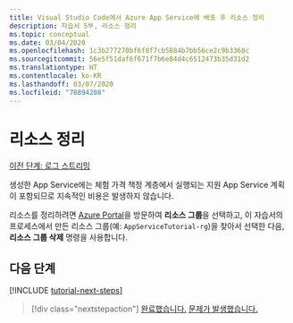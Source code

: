 ```yaml
---
title: Visual Studio Code에서 Azure App Service에 배포 후 리소스 정리
description: 자습서 5부, 리소스 정리
ms.topic: conceptual
ms.date: 03/04/2020
ms.openlocfilehash: 1c3b277270bf6f8f7cb5884b7bb56ce2c9b3368c
ms.sourcegitcommit: 56e5f51daf6f671f7b6e84d4c6512473b35d31d2
ms.translationtype: HT
ms.contentlocale: ko-KR
ms.lasthandoff: 03/07/2020
ms.locfileid: "78894208"
---
```

# <a name="clean-up-resources"></a>리소스 정리

[이전 단계: 로그 스트리밍](tutorial-vscode-azure-app-service-node-04.md)

생성한 App Service에는 체험 가격 책정 계층에서 실행되는 지원 App Service 계획이 포함되므로 지속적인 비용은 발생하지 않습니다.

리소스를 정리하려면 [Azure Portal](https://portal.azure.com)을 방문하여 **리소스 그룹**을 선택하고, 이 자습서의 프로세스에서 만든 리소스 그룹(예: `AppServiceTutorial-rg`)을 찾아서 선택한 다음, **리소스 그룹 삭제** 명령을 사용합니다.

## <a name="next-steps"></a>다음 단계

[!INCLUDE [tutorial-next-steps](includes/tutorial-next-steps.md)]

> [!div class="nextstepaction"]
> [완료했습니다.](node-howto-deploy-web-app.md) [문제가 발생했습니다.](https://www.research.net/r/PWZWZ52?tutorial=node-deployment-azureappservice&step=clean-up-resources)
